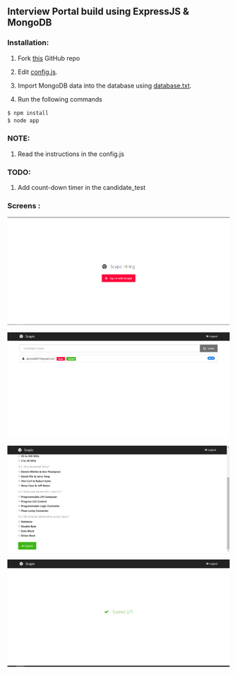 ## Interview Portal build using ExpressJS & MongoDB

### Installation:

1. Fork [this](https://github.com/arjunsk/interview_portal_expressJS) GitHub repo

2. Edit [config.js](/config.js).

3. Import MongoDB data into the database using [database.txt](/database.txt).

4. Run the following commands
```sh
$ npm install
$ node app
```

### NOTE:
1. Read the instructions in the config.js

### TODO:
1. Add count-down timer in the candidate_test

### Screens :
![Login ](/screens/login.png)

![Admin ](/screens/admin_dashboard.png)

![Candidate Test ](/screens/candidate_test.png)

![Score ](/screens/candidate_score.png)

